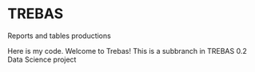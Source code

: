 # TREBAS
Reports and tables productions



Here is my code. Welcome to Trebas! This is a subbranch in TREBAS 0.2
Data Science project
